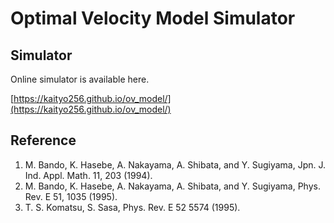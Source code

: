 # Optimal Velocity Model Simulator

## Simulator

Online simulator is available here.

[https://kaityo256.github.io/ov_model/](https://kaityo256.github.io/ov_model/)

## Reference

1. M. Bando, K. Hasebe, A. Nakayama, A. Shibata, and Y. Sugiyama, Jpn. J. Ind. Appl. Math. 11, 203 (1994).
2. M. Bando, K. Hasebe, A. Nakayama, A. Shibata, and Y. Sugiyama, Phys. Rev. E 51, 1035 (1995).
3. T. S. Komatsu, S. Sasa, Phys. Rev. E 52 5574 (1995).